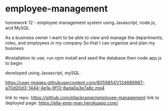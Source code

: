 # employee-management
homework 12 - employee management system using Javascript, node.js, and MySQL

As a business owner
I want to be able to view and manage the departments, roles, and employees in my company
So that I can organize and plan my business


#installation
to use, run npm install and seed the database
then node app.js to begin



developed using Javascript, mySQL.







https://user-images.githubusercontent.com/80598541/134689987-a70d20d3-1444-4e1a-9f13-8ada0a3e7a8c.mp4




link to repo: https://github.com/ellackramer/employee-management
link to deployed page: https://ella-emp-man.herokuapp.com/





